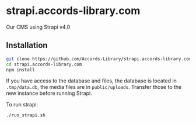 # strapi.accords-library.com
Our CMS using Strapi v4.0

## Installation

```bash
git clone https://github.com/Accords-Library/strapi.accords-library.com.git
cd strapi.accords-library.com
npm install
```

If you have access to the database and files, the database is located in `.tmp/data.db`, the media files are in `public/uploads`. Transfer those to the new instance before running Strapi.

To run strapi:
```bash
./run_strapi.sh
```
